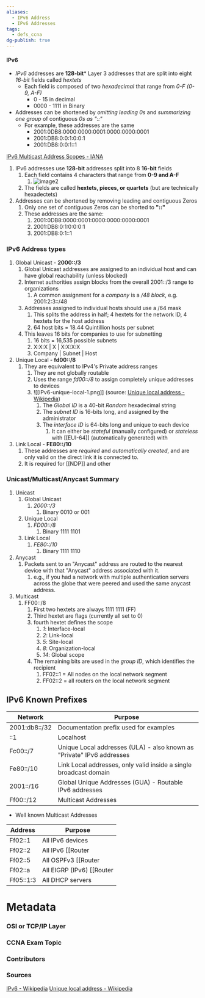 ```yaml
---
aliases:
  - IPv6 Address
  - IPv6 Addresses
tags:
  - defs_ccna
dg-publish: true
---
```

#### IPv6
- *IPv6* addresses are **128-bit*** Layer 3 addresses that are split into eight *16-bit* fields called *hextets*
	- Each field is composed of two *hexadecimal* that range from *0-F (0-9, A-F)*
		- 0 - 15 in decimal
		- 0000 - 1111 in Binary
- Addresses can be shortened by *omitting leading 0s* and *summarizing one group* of contiguous *0s as "::"*
	- For example, these addresses are the same
		- 2001:0DB8:0000:0000:0001:0000:0000:0001
		- 2001:DB8:0:0:1:0:0:1
		- 2001:DB8:0:0:1::1

[IPv6 Multicast Address Scopes - IANA](https://www.iana.org/assignments/ipv6-multicast-addresses/ipv6-multicast-addresses.xhtml)
1. IPv6 addresses use **128-bit** addresses split into 8 **16-bit** fields
	1. Each field contains 4 characters that range from **0-9 and A-F**
		1. ![image2](Decimal-Binary-Hexadecimal.png)
	2. The fields are called **hextets, pieces, or quartets** (but are technically hexadectets)
2. Addresses can be shortened by removing leading and contiguous Zeros
	1. Only one set of contiguous Zeros can be shorted to **"::"**
	2.  These addresses are the same:
		1.  2001:0DB8:0000:0001:0000:0000:0000:0001
		2.  2001:DB8:0:1:0:0:0:1
		3.  2001:DB8:0:1::1

### IPv6 Address types
1. Global Unicast - **2000::/3**
	1. Global Unicast addresses are assigned to an individual host and can have global reachability (unless blocked)
	2. Internet authorities assign blocks from the overall 2001::/3 range to organizations
		1. A common assignment for a *company* is a */48 block*, e.g. 2001:2:3::/48
	3. Addresses assigned to individual hosts should use a /64 mask
		1. This splits the address in half; 4 hextets for the network ID, 4 hextets for the host address
		2. 64 host bits = 18.44 Quintillion hosts per subnet
	4. This leaves 16 bits for companies to use for subnetting
		1. 16 bits = 16,535 possible subnets
		2. X:X:X \| X \| X:X:X:X
		3.  Company \| Subnet \| Host
2. Unique Local - **fd00::/8**
	1. They are equivalent to IPv4's Private address ranges
		1. They are not globally routable
		2. Uses the range *fd00::/8* to assign completely unique addresses to devices
		3. ![[IPv6-unique-local-1.png]] (source: [Unique local address - Wikipedia](https://en.wikipedia.org/wiki/Unique_local_address)) 
			1. The *Global ID* is a 40-bit *Random* hexadecimal string
			2. The *subnet ID* is 16-bits long, and assigned by the administrator
			3. The *interface ID* is 64-bits long and unique to each device
				1. It can either be *stateful* (manually configured) or *stateless* with [[EUI-64]] (automatically generated) with
3. Link Local - **FE80::/10**
	1. These addresses are *required* and *automatically created*, and are only valid on the direct link it is connected to.
	2. It is required for [[NDP]] and other 

### Unicast/Multicast/Anycast Summary

1. Unicast
	1. Global Unicast
		1. *2000::/3*
			1. Binary 0010 or 001
	2. Unique Local
		1. *FD00::/8*
			1. Binary 1111 1101
	3. Link Local
		1. *FE80::/10*
			1. Binary 1111 1110
2. Anycast
	1. Packets sent to an "Anycast" address are routed to the nearest device with that "Anycast" address associated with it.
		1. e.g., if you had a network with multiple authentication servers across the globe that were peered and used the same anycast address.
3. Multicast
	1. FF00::/8
		1. First two hextets are always 1111 1111 (FF)
		2. Third hextet are flags (currently all set to 0)
		3. fourth hextet defines the scope
			1. *1*: Interface-local
			2. *2*: Link-local
			3. *5*: Site-local
			4. *8*: Organization-local
			5. *14*: Global scope
		4. The remaining bits are used in the *group ID*, which identifies the recipient
			1. FF02::1 = All nodes on the local network segment
			2. FF02::2 = all routers on the local network segment


## IPv6 Known Prefixes

| Network       | Purpose                                                               |
|---------------|-----------------------------------------------------------------------|
| 2001:db8::/32 | Documentation prefix used for examples                                |
| ::1           | Localhost                                                             |
| Fc00::/7      | Unique Local addresses (ULA) - also known as "Private" IPv6 addresses |
| Fe80::/10     | Link Local addresses, only valid inside a single broadcast domain     |
| 2001::/16     | Global Unique Addresses (GUA) - Routable IPv6 addresses               |
| Ff00::/12     | Multicast Addresses                                                   |

- Well known Multicast Addresses

| Address   | Purpose                  |
|-----------|--------------------------|
| Ff02::1   | All IPv6 devices         |
| Ff02::2   | All IPv6 [[Router|[[Router|[[Router|[[Router|[[Router|routers]]]]]]]]]]         |
| Ff02::5   | All OSPFv3 [[Router|[[Router|[[Router|[[Router|[[Router|routers]]]]]]]]]]       |
| Ff02::a   | All EIGRP (IPv6) [[Router|[[Router|[[Router|[[Router|[[Router|routers]]]]]]]]]] |
| Ff05::1:3 | All DHCP servers         |


# Metadata
### OSI or TCP/IP Layer

### CCNA Exam Topic

### Contributors

### Sources
[IPv6 - Wikipedia](https://en.wikipedia.org/wiki/IPv6)
[Unique local address - Wikipedia](https://en.wikipedia.org/wiki/Unique_local_address)